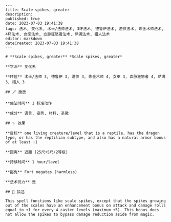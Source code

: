 
    ---
    title: Scale spikes, greater
    description: 
    published: true
    date: 2023-07-03 19:41:38
    tags: 法术, 变化系, 术士/法师法术, 3环法术, 德鲁伊法术, 游侠法术, 炼金术师法术, 4环法术, 女巫法术, 血脉狂怒者法术, 萨满法术, 猎人法术
    editor: markdown
    dateCreated: 2023-07-03 19:41:38
    ---

    # **Scale spikes, greater** *Scale spikes, greater*

    **学派** 变化系 

    **环位** 术士/法师 3, 德鲁伊 3, 游侠 3, 炼金术师 4, 女巫 3, 血脉狂怒者 4, 萨满 3, 猎人 3

    ## 🪄 施放

    **施法时间** 1 标准动作

    **成分** 语言, 姿势, 材料, 圣徽

    ## ✨ 效果 

    **目标** one living creature/level that is a reptile, has the dragon type, or has the reptilian subtype, and also has a natural armor bonus of at least +1 

    **距离** 近距 (25尺+5尺/2等级)  

    **持续时间** 1 hour/level 

    **豁免** Fort negates (harmless)

    **法术抗力** 是

    ## 📖 描述

    This spell functions like scale spikes, except that the spikes growing out of the scales have an enhancement bonus on attack and damage rolls equal to +1 for every 4 caster levels (maximum +5). This bonus does not allow the spikes to bypass damage reduction aside from magic.
    